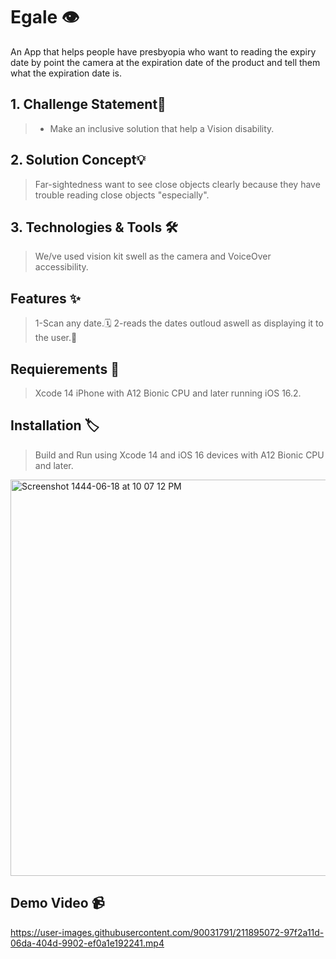 
# Egale 👁️
An App that helps people have presbyopia who want to reading the expiry date by point the camera at the expiration date of the product and tell them what the expiration date is.


## 1. Challenge Statement🎯

> - Make an inclusive solution that help a Vision disability.

## 2. Solution Concept💡

> Far-sightedness want to see close objects clearly because they have trouble reading close objects "especially".

## 3. Technologies & Tools 🛠️

> We/ve used vision kit swell as the camera and VoiceOver accessibility.


## Features ✨

> 1-Scan any date.🗓️
> 2-reads the dates outloud aswell as displaying it to the user.🎤

## Requierements 🚧

> Xcode 14
> iPhone with A12 Bionic CPU and later running iOS 16.2.

## Installation 🏷️

> Build and Run using Xcode 14 and iOS 16 devices with A12 Bionic CPU and later.

<img width="634" alt="Screenshot 1444-06-18 at 10 07 12 PM" src="https://user-images.githubusercontent.com/90031791/211896019-ea0d4eb8-6482-4e19-a8e9-e23701616e6d.png">

## Demo Video 📹
 

https://user-images.githubusercontent.com/90031791/211895072-97f2a11d-06da-404d-9902-ef0a1e192241.mp4
